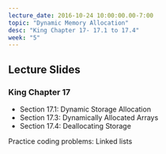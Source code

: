 ```yaml
---
lecture_date: 2016-10-24 10:00:00.00-7:00
topic: "Dynamic Memory Allocation"
desc: "King Chapter 17- 17.1 to 17.4"
week: "5"
---
```


## Lecture Slides


### King Chapter 17

* Section 17.1: Dynamic Storage Allocation
* Section 17.3: Dynamically Allocated Arrays
* Section 17.4: Deallocating Storage


Practice coding problems: Linked lists	